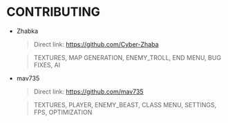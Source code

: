 # CONTRIBUTING
* Zhabka 
  >Direct link: https://github.com/Cyber-Zhaba
  
  >TEXTURES, MAP GENERATION, ENEMY_TROLL, END MENU, BUG FIXES, AI
* mav735
  >Direct link: https://github.com/mav735
  
  >TEXTURES, PLAYER, ENEMY_BEAST, CLASS MENU, SETTINGS, FPS, OPTIMIZATION
